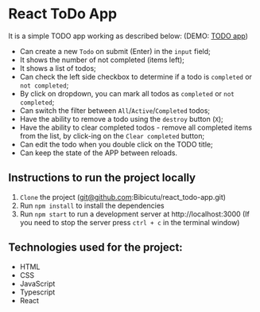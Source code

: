 # React ToDo App
It is a simple TODO app working as described below: (DEMO: [TODO app](https://Bibicutu.github.io/react_todo-app/))

  - Can create a new `Todo` on submit (Enter) in the `input` field;
  - It shows the number of not completed (items left);
  - It shows a list of todos;
  - Can check the left side checkbox to determine if a todo is `completed` or `not completed`;
  - By click on dropdown, you can mark all todos as `completed` or `not completed`;
  - Can switch the filter between `All`/`Active`/`Completed` todos;
  - Have the ability to remove a todo using the `destroy` button (`X`);
  - Have the ability to clear completed todos - remove all completed items from the list, by click-ing on the `Clear completed` button;
  - Can edit the todo when you double click on the TODO title;
  - Can keep the state of the APP between reloads.

## Instructions to run the project locally

  1. `Clone` the project (git@github.com:Bibicutu/react_todo-app.git)
  1. Run `npm install` to install the dependencies
  1. Run `npm start` to run a development server at http://localhost:3000 (If you need to stop the server press `ctrl + c` in the terminal window)

## Technologies used for the project:

- HTML
- CSS
- JavaScript
- Typescript
- React
